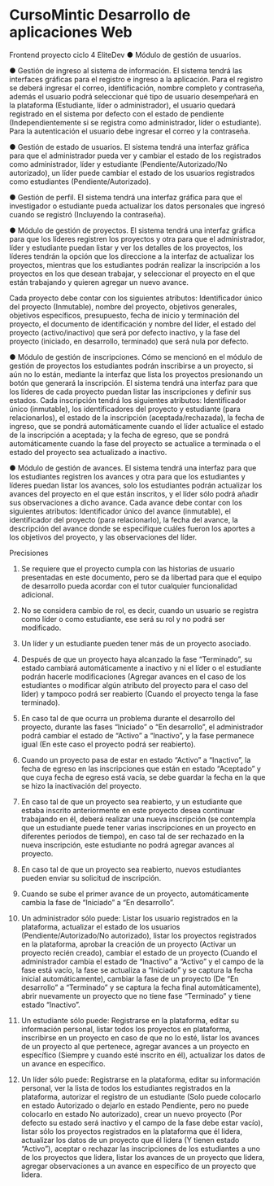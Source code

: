 # CursoMintic Desarrollo de aplicaciones Web
Frontend proyecto ciclo 4 EliteDev
● Módulo de gestión de usuarios.

● Gestión de ingreso al sistema de información. El sistema tendrá las interfaces gráficas para el registro e ingreso a la aplicación. Para el registro se deberá ingresar el correo, identificación, nombre completo y contraseña, además el usuario podrá seleccionar qué tipo de usuario desempeñará en la plataforma (Estudiante, líder o administrador), el usuario quedará registrado en el sistema por defecto con el estado  de pendiente (Independientemente si se registra como administrador, líder o estudiante). Para la autenticación el usuario debe ingresar el correo y la contraseña.

● Gestión de estado de usuarios. El sistema tendrá una interfaz gráfica para que el administrador pueda ver y cambiar el estado de los registrados como administrador, líder y estudiante (Pendiente/Autorizado/No autorizado), un líder puede cambiar el estado de los usuarios registrados como estudiantes (Pendiente/Autorizado). 

● Gestión de perfil. El sistema tendrá una interfaz gráfica para que el investigador o estudiante pueda actualizar los datos personales que ingresó cuando se registró (Incluyendo la contraseña).


● Módulo de gestión de proyectos. El sistema tendrá una interfaz gráfica para que los líderes registren los proyectos y otra para que el administrador, líder y estudiante puedan listar y ver los detalles de los proyectos, los líderes tendrán la opción que los direccione a la interfaz de actualizar los proyectos, mientras que los estudiantes podrán realizar la inscripción a los proyectos en los que desean trabajar, y seleccionar el proyecto en el que están trabajando y quieren agregar un nuevo avance.

Cada proyecto debe contar con los siguientes atributos: Identificador único del proyecto (Inmutable), nombre del proyecto, objetivos generales, objetivos específicos, presupuesto, fecha de inicio y terminación del proyecto, el documento de identificación y nombre del líder, el estado del proyecto (activo/inactivo) que será por defecto inactivo, y la fase del proyecto (iniciado, en desarrollo, terminado) que será nula por defecto.


● Módulo de gestión de inscripciones. Cómo se mencionó en el módulo de gestión de proyectos los estudiantes podrán inscribirse a un proyecto, si aún no lo están, mediante la interfaz que lista los proyectos presionando un botón que generará la inscripción. El sistema tendrá una interfaz para que los líderes de cada proyecto puedan listar las inscripciones y definir sus estados. Cada inscripción tendrá los siguientes atributos: Identificador único (inmutable), los identificadores del proyecto y estudiante (para relacionarlos), el estado de la inscripción (aceptada/rechazada), la fecha de ingreso, que se pondrá automáticamente cuando el líder actualice el estado de la inscripción a aceptada; y la fecha de egreso, que se pondrá automáticamente cuando la fase del proyecto se actualice a terminada o el estado del proyecto sea actualizado a inactivo.


● Módulo de gestión de avances. El sistema tendrá una interfaz para que los estudiantes registren los avances y otra para que los estudiantes y líderes puedan listar los avances, solo los estudiantes podrán actualizar los avances del proyecto en el que están inscritos, y el líder sólo podrá añadir sus observaciones a dicho avance. Cada avance debe contar con los siguientes atributos: Identificador único del avance (inmutable), el identificador del proyecto (para relacionarlo), la fecha del avance, la descripción del avance donde se especifique cuáles fueron los aportes a los objetivos del proyecto, y las observaciones del líder.




Precisiones

1.	Se requiere que el proyecto cumpla con las historias de usuario presentadas en este documento, pero se da libertad para que el equipo de desarrollo pueda acordar con el tutor cualquier funcionalidad adicional.

2.	No se considera cambio de rol, es decir, cuando un usuario se registra como líder o como estudiante, ese será su rol y no podrá ser modificado.

3.	Un líder y un estudiante pueden tener más de un proyecto asociado.

4.	Después de que un proyecto haya alcanzado la fase “Terminado”, su estado cambiará automáticamente a inactivo y ni el líder o el estudiante podrán hacerle modificaciones (Agregar avances en el caso de los estudiantes o modificar algún atributo del proyecto para el caso del líder) y tampoco podrá ser reabierto (Cuando el proyecto tenga la fase terminado).

5.	En caso tal de que ocurra un problema durante el desarrollo del proyecto, durante las fases “Iniciado” o “En desarrollo”, el administrador podrá cambiar el estado de “Activo” a “Inactivo”, y la fase permanece igual (En este caso el proyecto podrá ser reabierto).

6.	Cuando un proyecto pasa de estar en estado “Activo” a “Inactivo”, la fecha de egreso en las inscripciones que están en estado “Aceptado” y que cuya fecha de egreso está vacía, se debe guardar la fecha en la que se hizo la inactivación del proyecto.

7.	En caso tal de que un proyecto sea reabierto, y un estudiante que estaba inscrito anteriormente en este proyecto desea continuar trabajando en él, deberá realizar una nueva inscripción (se contempla que un estudiante puede tener varias inscripciones en un proyecto en diferentes periodos de tiempo), en caso tal de ser rechazado en la nueva inscripción, este estudiante no podrá agregar avances al proyecto.

8.	En caso tal de que un proyecto sea reabierto, nuevos estudiantes pueden enviar su solicitud de inscripción.

9.	Cuando se sube el primer avance de un proyecto, automáticamente cambia la fase de “Iniciado” a “En desarrollo”.

10.	Un administrador sólo puede: Listar los usuario registrados en la plataforma, actualizar el estado de los usuarios (Pendiente/Autorizado/No autorizado), listar los proyectos registrados en la plataforma, aprobar la creación de un proyecto (Activar un proyecto recién creado), cambiar el estado de un proyecto (Cuando el administrador cambia el estado de “Inactivo” a “Activo” y el campo de la fase está vacío, la fase se actualiza a “Iniciado” y se captura la fecha inicial automáticamente), cambiar la fase de un proyecto (De “En desarrollo” a “Terminado” y se captura la fecha final automáticamente), abrir nuevamente un proyecto que no tiene fase “Terminado” y tiene estado “Inactivo”.

11.	Un estudiante sólo puede: Registrarse en la plataforma, editar su información personal, listar todos los proyectos en plataforma, inscribirse en un proyecto en caso de que no lo esté, listar los avances de un proyecto al que pertenece, agregar avances a un proyecto en específico (Siempre y cuando esté inscrito en él), actualizar los datos de un avance en específico.

12.	Un líder sólo puede: Registrarse en la plataforma, editar su información personal, ver la lista de todos los estudiantes registrados en la plataforma, autorizar el registro de un estudiante (Solo puede colocarlo en estado Autorizado o dejarlo en estado Pendiente, pero no puede colocarlo en estado No autorizado), crear un nuevo proyecto (Por defecto su estado será inactivo y el campo de la fase debe estar vacío), listar sólo los proyectos registrados en la plataforma que él lidera, actualizar los datos de un proyecto que él lidera (Y tienen estado “Activo”), aceptar o rechazar las inscripciones de los estudiantes a uno de los proyectos que lidera, listar los avances de un proyecto que lidera, agregar observaciones a un avance en específico de un proyecto que lidera.  
